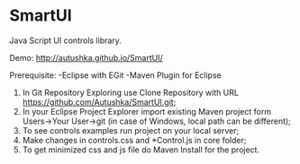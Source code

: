 SmartUI
=======

Java Script UI controls library.

Demo: http://autushka.github.io/SmartUI/

Prerequisite:
-Eclipse with EGit
-Maven Plugin for Eclipse


1. In Git Repository Exploring use Clone Repository with URL https://github.com/Autushka/SmartUI.git;
2. In your Eclipse Project Explorer import existing Maven project form Users->Your User->git (in case of Windows, local path can be different);
3. To see controls examples run project on your local server;
4. Make changes in controls.css and *Control.js in core folder;
5. To get minimized css and js file do Maven Install for the project.



